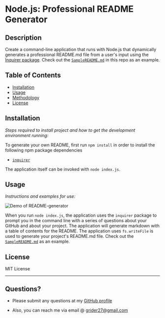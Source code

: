 # Node.js: Professional README Generator

## Description 
  
Create a command-line application that runs with Node.js that dynamically generates a professional README.md file from a user's input using the [Inquirer package](https://www.npmjs.com/package/inquirer). Check out the [`SampleREADME.md`](SampleREADME.md) in this repo as an example. 


## Table of Contents
* [Installation](#installation)
* [Usage](#usage)
* [Methodology](#methodology)
* [License](#license)
  

## Installation

*Steps required to install project and how to get the development environment running:*

To generate your own README, first run `npm install` in order to install the following npm package dependencies
  * [`inquirer`](https://www.npmjs.com/package/inquirer)

The application itself can be invoked with `node index.js`.


## Usage 

*Instructions and examples for use:*

![Demo of README-generator](demo.gif)

When you run `node index.js`, the application uses the `inquirer` package to prompt you in the command line with a series of questions about your GitHub and about your project. The application will generate markdown with a table of contents for the README. The application uses `fs.writeFile` is used to generate your project's README.md file. Check out the [`SampleREADME.md`](SampleREADME.md) as an example.


## License

MIT License

---

## Questions?

* Please submit any questions at my [GitHub profile](https://github.com/grider27)

* Also, you can reach me via email @ grider27@gmail.com

